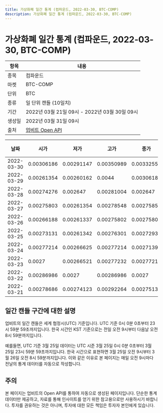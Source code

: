 ```yaml
---
title: 가상화폐 일간 통계 (컴파운드, 2022-03-30, BTC-COMP)
description: 가상화폐 일간 통계 (컴파운드, 2022-03-30, BTC-COMP)
---
```



가상화폐 일간 통계 (컴파운드, 2022-03-30, BTC-COMP)
===

|항목|내용|
|--|--|
|종목|컴파운드|
|마켓|BTC-COMP|
|단위|BTC|
|종류|일 단위 캔들 (10일치)|
|기간|2022년 03월 21일 09시 - 2022년 03월 30일 09시|
|생성일|2022년 03월 31일 09시|
|출처|[업비트 Open API](https://docs.upbit.com)|


|날짜|시가|저가|고가|종가|비고|
|--|--|--|--|--|--|
|2022-03-30|0.00306186|0.00291147|0.00350989|0.00332555|    |
|2022-03-29|0.00261354|0.00260162|0.0044|0.00306187|    |
|2022-03-28|0.00274276|0.002647|0.00281004|0.002647|    |
|2022-03-27|0.00275803|0.00261354|0.00278548|0.00275857|    |
|2022-03-26|0.00266188|0.00261337|0.00275802|0.00275802|    |
|2022-03-25|0.00273131|0.00261342|0.00276301|0.00272932|    |
|2022-03-24|0.00277214|0.00266625|0.00277214|0.00271394|    |
|2022-03-23|0.0027|0.00266521|0.00277232|0.00277213|    |
|2022-03-22|0.00286986|0.0027|0.00286986|0.0027|    |
|2022-03-21|0.00278686|0.00274123|0.00292264|0.00275135|    |


일간 캔들 구간에 대한 설명
---


업비트의 일간 캔들은 세계 협정시(UTC) 기준입니다. 
UTC 기준 0시 0분 0초부터 23시 59분 59초까지입니다. 
한국 시간인 KST 기준으로는 전일 오전 9시부터 다음날 오전 8시 59분까지입니다. 


예를들면, UTC 기준 3월 25일 데이터는 UTC 시준 3월 25일 0시 0분 0초부터 3월 25일 23시 59분 59초까지입니다. 
한국 시간으로 표현하면 3월 25일 오전 9시부터 3월 26일 오전 8시 59분까지입니다. 
이와 같은 이유로 본 페이지는 매일 오전 9시마다 전날의 통계 데이터를 자동으로 작성합니다. 


주의
---


본 페이지는 업비트의 Open API를 통하여 자동으로 생성된 페이지입니다. 
단순한 통계 데이터만 제공하고, 자료를 통해 인사이트를 얻기 위한 참고용으로만 사용하시기 바랍니다. 
투자를 권유하는 것은 아니며, 투자에 대한 모든 책임은 투자자 본인에게 있습니다. 
